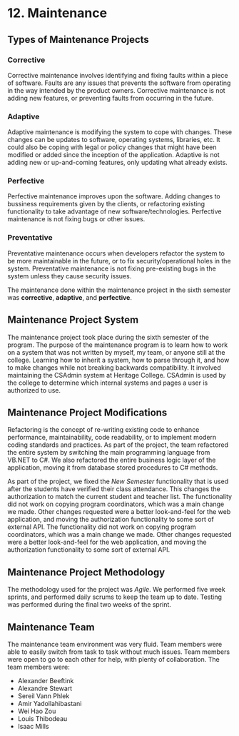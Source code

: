 # 12. Maintenance
## Types of Maintenance Projects
### Corrective
Corrective maintenance involves identifying and fixing faults within a piece
of software. Faults are any issues that prevents the software from operating
in the way intended by the product owners. Corrective maintenance is not adding
new features, or preventing faults from occurring in the future.

### Adaptive
Adaptive maintenance is modifying the system to cope with changes. These changes
can be updates to software, operating systems, libraries, etc. It could also be
coping with legal or policy changes that might have been modified or added since
the inception of the application. Adaptive is not adding new or up-and-coming
features, only updating what already exists.

### Perfective
Perfective maintenance improves upon the software. Adding changes to bussiness
requirements given by the clients, or refactoring existing functionality to take
advantage of new software/technologies. Perfective maintenance is not fixing
bugs or other issues.

### Preventative
Preventative maintenance occurs when developers refactor the system to be more
maintainable in the future, or to fix security/operational holes in the system.
Preventative maintenance is not fixing pre-existing bugs in the system unless
they cause security issues.

The maintenance done within the maintenance project in the sixth semester was
**corrective**, **adaptive**, and **perfective**.

## Maintenance Project System
The maintenance project took place during the sixth semester of the program.
The purpose of the maintenance program is to learn how to work on a system that
was not written by myself, my team, or anyone still at the college. Learning
how to inherit a system, how to parse through it, and how to make changes while
not breaking backwards compatibility. It involved maintaining the CSAdmin system
at Heritage College. CSAdmin is used by the college to determine which internal
systems and pages a user is authorized to use.

## Maintenance Project Modifications
Refactoring is the concept of re-writing existing code to enhance performance,
maintainability, code readability, or to implement modern coding standards and
practices. As part of the project, the team refactored the entire system by
switching the main programming language from VB.NET to C#. We also refactored
the entire business logic layer of the application, moving it from database
stored procedures to C# methods.

As part of the project, we fixed the _New Semester_ functionality that is used
after the students have verified their class attendance. This changes the
authorization to match the current student and teacher list. The functionality
did not work on copying program coordinators, which was a main change we made.
Other changes requested were a better look-and-feel for the web application,
and moving the authorization functionality to some sort of external API. The functionality
did not work on copying program coordinators, which was a main change we made.
Other changes requested were a better look-and-feel for the web application,
and moving the authorization functionality to some sort of external API.

## Maintenance Project Methodology
The methodology used for the project was _Agile_. We performed five week
sprints, and performed daily scrums to keep the team up to date. Testing
was performed during the final two weeks of the sprint.

## Maintenance Team
The maintenance team environment was very fluid. Team members were able to
easily switch from task to task without much issues. Team members were open
to go to each other for help, with plenty of collaboration. The team members
were:

- Alexander Beeftink
- Alexandre Stewart
- Sereil Vann Phlek
- Amir Yadollahibastani
- Wei Hao Zou
- Louis Thibodeau
- Isaac Mills
